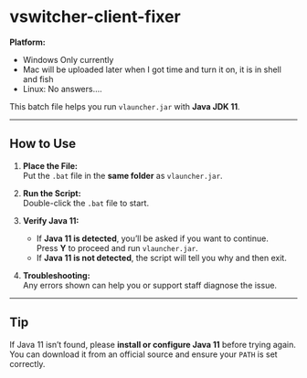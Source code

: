 # vswitcher-client-fixer

**Platform:** 
 - Windows Only currently
 - Mac will be uploaded later when I got time and turn it on, it is in shell and fish
 - Linux: No answers....
 
This batch file helps you run `vlauncher.jar` with **Java JDK 11**.

---

## How to Use

1. **Place the File:**  
   Put the `.bat` file in the **same folder** as `vlauncher.jar`.
   
2. **Run the Script:**  
   Double-click the `.bat` file to start.
   
3. **Verify Java 11:**  
   - If **Java 11 is detected**, you’ll be asked if you want to continue.  
     Press **Y** to proceed and run `vlauncher.jar`.  
   - If **Java 11 is not detected**, the script will tell you why and then exit.

4. **Troubleshooting:**  
   Any errors shown can help you or support staff diagnose the issue.

---

## Tip

If Java 11 isn’t found, please **install or configure Java 11** before trying again. You can download it from an official source and ensure your `PATH` is set correctly.

